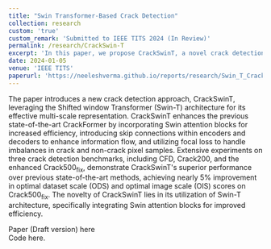 ```yaml
---
title: "Swin Transformer-Based Crack Detection"
collection: research
custom: 'true'
custom_remark: 'Submitted to IEEE TITS 2024 (In Review)'
permalink: /research/CrackSwin-T
excerpt: 'In this paper, we propose CrackSwinT, a novel crack detection approach, which employs the Shifted window Transformer (Swin-T) architecture, integrating Swin attention blocks and skip connections within encoders and decoders to capture crack details at multiple levels. Additionally, we present an enhanced Crack500 dataset with refined cracks.'
date: 2024-01-05
venue: 'IEEE TITS'
paperurl: 'https://neeleshverma.github.io/reports/research/Swin_T_Crack_Detection.pdf'
---
```


<style>

/* Style the counter cards */
.card {
<!--   box-shadow: 0 4px 8px 0 rgba(0, 0, 0, 0.2); /* this adds the "card" effect */ -->
  padding: 16px;
<!--   text-align: center; -->
<!--   background-color: #f1f1f1; -->
}

a:link {
  text-decoration: none;
}
</style>

The paper introduces a new crack detection approach, CrackSwinT, leveraging the Shifted window Transformer (Swin-T) architecture for its effective multi-scale representation. CrackSwinT enhances the previous state-of-the-art CrackFormer by incorporating Swin attention blocks for increased efficiency, introducing skip connections within encoders and decoders to enhance information flow, and utilizing focal loss to handle imbalances in crack and non-crack pixel samples. Extensive experiments on three crack detection benchmarks, including CFD, Crack200, and the enhanced Crack500<sub>fix</sub>, demonstrate CrackSwinT's superior performance over previous state-of-the-art methods, achieving nearly 5% improvement in optimal dataset scale (ODS) and optimal image scale (OIS) scores on Crack500<sub>fix</sub>. The novelty of CrackSwinT lies in its utilization of Swin-T architecture, specifically integrating Swin attention blocks for improved efficiency.

Paper (Draft version) [here](https://neeleshverma.github.io/reports/research/Swin_T_Crack_Detection.pdf)  
Code [here](https://github.com/neeleshverma/CrackSwinT/).

